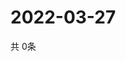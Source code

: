 # 2022-03-27
  共 0条

  <!-- BEGIN -->
  <!-- 最后更新时间Sun Mar 27 2022 17:06:52 GMT+0000 (Coordinated Universal Time) -->
  
  <!-- END -->
  
  